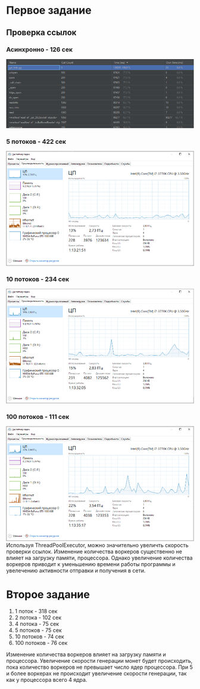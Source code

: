 # Первое задание
## Проверка ссылок
### Асинхронно - 126 сек
![](links_1thread.png)

### 5 потоков - 422 сек
![](links-5workers.png)
### 10 потоков - 234 сек
![](links-10workers.png)
### 100 потоков - 111 сек
![](links-100workers.png)
Используя ThreadPoolExecutor, можно значительно увеличть скорость проверки ссылок.
Изменение количества воркеров существенно не влияет на загрузку памяти, процессора. Однако увеличение количества воркеров приводит к уменьшению времени работы программы и увелечению активности отправки и получения в сети.

# Второе задание
1. 1 поток - 318 сек
2. 2 потока - 102 сек
3. 4 потока - 75 сек
4. 5 потоков - 75 сек
5. 10 потоков - 74 сек
6. 100 потоков - 76 сек

Изменение количества воркеров влияет на загрузку памяти и процессора. Увеличение скорости генерации монет будет происходить, пока количество воркеров не превышает число ядер процессора. При 5 и более воркерах не происходит увеличение скорости генерации, так как у процессора всего 4 ядра.
